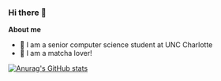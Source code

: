 ### Hi there 👋

<!--
**mariamconde/mariamconde** is a ✨ _special_ ✨ repository because its `README.md` (this file) appears on your GitHub profile.

Here are some ideas to get you started:

- 🔭 I’m currently working on ...
- 🌱 I’m currently learning ...
- 👯 I’m looking to collaborate on ...
- 🤔 I’m looking for help with ...
- 💬 Ask me about ...
- 📫 How to reach me: ...
- 😄 Pronouns: ...
- ⚡ Fun fact: ...
-->

**About me**
- 💼 I am a senior computer science student at UNC Charlotte
- 🍵 I am a matcha lover!

[![Anurag's GitHub stats](https://github-readme-stats.vercel.app/api?username=mariamconde&hide=stars&theme=shades-of-purple)](https://github.com/anuraghazra/github-readme-stats)
